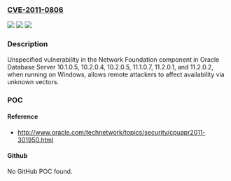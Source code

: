 ### [CVE-2011-0806](https://cve.mitre.org/cgi-bin/cvename.cgi?name=CVE-2011-0806)
![](https://img.shields.io/static/v1?label=Product&message=n%2Fa&color=blue)
![](https://img.shields.io/static/v1?label=Version&message=n%2Fa&color=blue)
![](https://img.shields.io/static/v1?label=Vulnerability&message=n%2Fa&color=brighgreen)

### Description

Unspecified vulnerability in the Network Foundation component in Oracle Database Server 10.1.0.5, 10.2.0.4, 10.2.0.5, 11.1.0.7, 11.2.0.1, and 11.2.0.2, when running on Windows, allows remote attackers to affect availability via unknown vectors.

### POC

#### Reference
- http://www.oracle.com/technetwork/topics/security/cpuapr2011-301950.html

#### Github
No GitHub POC found.

